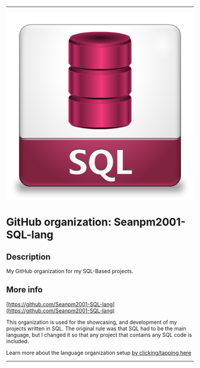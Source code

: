 
***

![SQLIcon_Glossy_512x512.png failed to load. The file may be missing or corrupt. Check the file path for errors first.](/AdditionalInfo/1/Seanpm2001-SQL-lang/SQLIcon_Glossy_512x512.png)

# GitHub organization: Seanpm2001-SQL-lang

## Description

My GitHub organization for my SQL-Based projects.

## More info

[https://github.com/Seanpm2001-SQL-lang](https://github.com/Seanpm2001-SQL-lang)

This organization is used for the showcasing, and development of my projects written in SQL. The original rule was that SQL had to be the main language, but I changed it so that any project that contains any SQL code is included.

Learn more about the language organization setup [by clicking/tapping here](/AdditionalInfo/LanguageOrgs/README.md)

***
